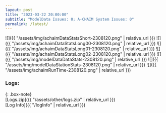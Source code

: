 ```yaml
---
layout: post
title: "2023-03-22 20:00:00"
subtitle: "ModelData Issues: 0; A-CHAIM System Issues: 0"
permalink: /latest/
---
```


![]({{ "/assets/img/achaimDataStatsShort-2308120.png" | relative_url }})
![]({{ "/assets/img/achaimDataStatsLong00-2308120.png" | relative_url }})
![]({{ "/assets/img/achaimDataStatsLong01-2308120.png" | relative_url }})
![]({{ "/assets/img/achaimDataStatsLong02-2308120.png" | relative_url }})
![]({{ "/assets/img/modelDataDataStats-2308120.png" | relative_url }})
![]({{ "/assets/img/modelDataStationStats-2308120.png" | relative_url }})
![]({{ "/assets/img/achaimRunTime-2308120.png" | relative_url }})





### Logs:  
  
{: .box-note}  
[Logs.zip]({{ "/assets/other/logs.zip" | relative_url }})  
[Log Info]({{ "/logInfo" | relative_url }})  
